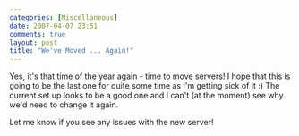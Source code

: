 ```yaml
---
categories: [Miscellaneous]
date: 2007-04-07 23:51
comments: true
layout: post
title: "We've Moved ... Again!"
---
```

Yes, it's that time of the year again - time to move servers! I hope that this is going to be the last one for quite some time as I'm getting sick of it :)  The current set up looks to be a good one and I can't (at the moment) see why we'd need to change it again.

Let me know if you see any issues with the new server!
